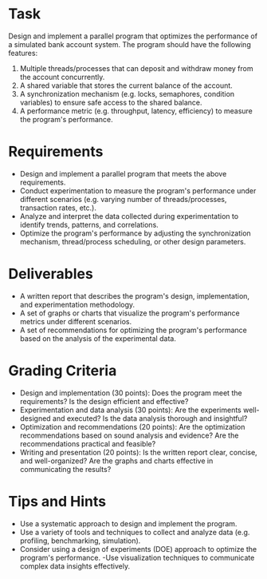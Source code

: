 # Task 
Design and implement a parallel program that optimizes the performance of a
simulated bank account system. The program should have the following features:

1. Multiple threads/processes that can deposit and withdraw money from the
account concurrently.
2. A shared variable that stores the current balance of the account.
3. A synchronization mechanism (e.g. locks, semaphores, condition variables) to
ensure safe access to the shared balance.
4. A performance metric (e.g. throughput, latency, efficiency) to measure the
program's performance.

# Requirements
- Design and implement a parallel program that meets the above requirements.
- Conduct experimentation to measure the program's performance under different
scenarios (e.g. varying number of threads/processes, transaction rates, etc.).
- Analyze and interpret the data collected during experimentation to identify trends,
patterns, and correlations.
- Optimize the program's performance by adjusting the synchronization
mechanism, thread/process scheduling, or other design parameters.

# Deliverables
- A written report that describes the program's design, implementation, and
experimentation methodology.
- A set of graphs or charts that visualize the program's performance metrics under
different scenarios.
- A set of recommendations for optimizing the program's performance based on
the analysis of the experimental data.

# Grading Criteria
- Design and implementation (30 points): Does the program meet the
requirements? Is the design efficient and effective?
- Experimentation and data analysis (30 points): Are the experiments
well-designed and executed? Is the data analysis thorough and insightful?
- Optimization and recommendations (20 points): Are the optimization recommendations based on sound analysis and evidence? Are the recommendations practical and feasible?
- Writing and presentation (20 points): Is the written report clear, concise, and
well-organized? Are the graphs and charts effective in communicating the
results?

# Tips and Hints
- Use a systematic approach to design and implement the program.
- Use a variety of tools and techniques to collect and analyze data (e.g. profiling,
benchmarking, simulation).
- Consider using a design of experiments (DOE) approach to optimize the
program's performance.
 -Use visualization techniques to communicate complex data insights effectively.